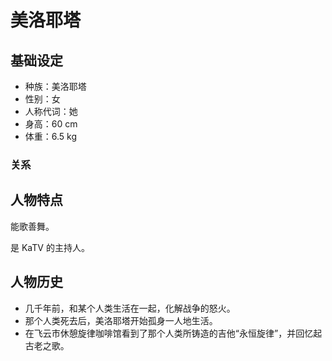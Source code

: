 # 美洛耶塔

## 基础设定

- 种族：美洛耶塔
- 性别：女
- 人称代词：她
- 身高：60 cm
- 体重：6.5 kg

### 关系

## 人物特点

能歌善舞。

是 KaTV 的主持人。

## 人物历史

- 几千年前，和某个人类生活在一起，化解战争的怒火。
- 那个人类死去后，美洛耶塔开始孤身一人地生活。
- 在飞云市休憩旋律咖啡馆看到了那个人类所铸造的吉他“永恒旋律”，并回忆起古老之歌。
